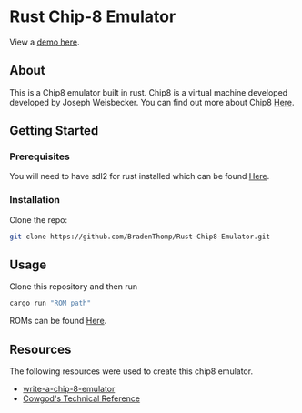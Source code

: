 # Rust Chip-8 Emulator
View a [demo here](https://www.google.com/).

## About
This is a Chip8 emulator built in rust. Chip8 is a virtual machine developed developed by Joseph Weisbecker.  You can find out more about Chip8 [Here](https://en.wikipedia.org/wiki/CHIP-8).

## Getting Started
### Prerequisites
You will need to have sdl2 for rust installed which can be found [Here](https://github.com/Rust-SDL2/rust-sdl2).

### Installation
Clone the repo:
```bash
git clone https://github.com/BradenThomp/Rust-Chip8-Emulator.git
```

## Usage 
Clone this repository and then run
```bash 
cargo run "ROM path"
```
ROMs can be found [Here](https://github.com/kripod/chip8-roms).

## Resources
The following resources were used to create this chip8 emulator.
* [write-a-chip-8-emulator](https://tobiasvl.github.io/blog/write-a-chip-8-emulator/)
* [Cowgod's Technical Reference](http://devernay.free.fr/hacks/chip8/C8TECH10.HTM)
